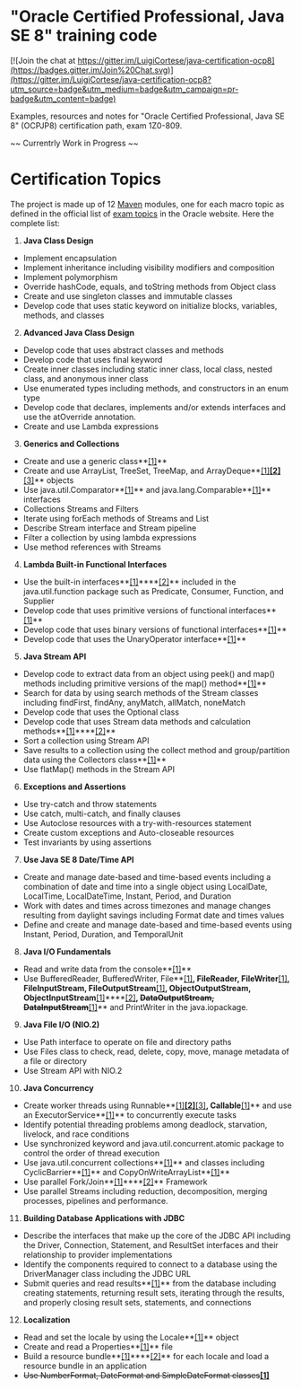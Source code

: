

# "Oracle Certified Professional, Java SE 8" training code

[![Join the chat at https://gitter.im/LuigiCortese/java-certification-ocp8](https://badges.gitter.im/Join%20Chat.svg)](https://gitter.im/LuigiCortese/java-certification-ocp8?utm_source=badge&utm_medium=badge&utm_campaign=pr-badge&utm_content=badge)

Examples, resources and notes for "Oracle Certified Professional, Java SE 8" (OCPJP8) certification path, exam 1Z0-809.

~~ Currentrly Work in Progress ~~

# Certification Topics

The project is made up of 12 [Maven](https://maven.apache.org/) modules, one for each macro topic as defined in the official list of [exam topics](http://education.oracle.com/pls/web_prod-plq-dad/db_pages.getpage?page_id=5001&get_params=p_exam_id:1Z0-809#tabs-2) in the Oracle website. Here the complete list:

1. **Java Class Design**
  * Implement encapsulation
  * Implement inheritance including visibility modifiers and composition
  * Implement polymorphism
  * Override hashCode, equals, and toString methods from Object class
  * Create and use singleton classes and immutable classes
  * Develop code that uses static keyword on initialize blocks, variables, methods, and classes
2. **Advanced Java Class Design**
  * Develop code that uses abstract classes and methods
  * Develop code that uses final keyword
  * Create inner classes including static inner class, local class, nested class, and anonymous inner class
  * Use enumerated types including methods, and constructors in an enum type
  * Develop code that declares, implements and/or extends interfaces and use the atOverride annotation.
  * Create and use Lambda expressions
3. **Generics and Collections**
  * Create and use a generic class**[[1]](03_GenericsAndCollections/src/main/java/net/devsedge/generics/withcollections/App.java)**
  * Create and use ArrayList, TreeSet, TreeMap, and ArrayDeque**[[1]](03_GenericsAndCollections/src/main/java/net/devsedge/collections/deque/App.java)****[[2]](03_GenericsAndCollections/src/main/java/net/devsedge/collections/queue/App.java)****[[3]](03_GenericsAndCollections/src/main/java/net/devsedge/collections/sortorder/App.java)** objects
  * Use java.util.Comparator**[[1]](03_GenericsAndCollections/src/main/java/net/devsedge/collections/comparator/App.java)** and java.lang.Comparable**[[1]](03_GenericsAndCollections/src/main/java/net/devsedge/collections/comparable/App.java)** interfaces
  * Collections Streams and Filters
  * Iterate using forEach methods of Streams and List
  * Describe Stream interface and Stream pipeline
  * Filter a collection by using lambda expressions
  * Use method references with Streams
4. **Lambda Built-in Functional Interfaces**
  * Use  the built-in interfaces**[[1]](04_LambdaBuilt-inFunctionalInterfaces/src/main/java/net/devsedge/functionalinterfaces/minimalcustom/App.java)****[[2]](04_LambdaBuilt-inFunctionalInterfaces/src/main/java/net/devsedge/functionalinterfaces/methodreference/App.java)** included in the java.util.function package such as Predicate, Consumer, Function, and Supplier
  * Develop code that uses primitive versions of functional interfaces**[[1]](04_LambdaBuilt-inFunctionalInterfaces/src/main/java/net/devsedge/functionalinterfaces/primitive/App.java)**
  * Develop code that uses binary versions of functional interfaces**[[1]](04_LambdaBuilt-inFunctionalInterfaces/src/main/java/net/devsedge/functionalinterfaces/binary/App.java)**
  * Develop code that uses the UnaryOperator interface**[[1]](04_LambdaBuilt-inFunctionalInterfaces/src/main/java/net/devsedge/functionalinterfaces/unaryoperator/App.java)**
5. **Java Stream API**
  * Develop code to extract data from an object using peek() and map() methods including primitive versions of the map() method**[[1]](05_JavaStreamAPI/src/main/java/net/devsedge/stream/map/App.java)**
  * Search for data by using search methods of the Stream classes including findFirst, findAny, anyMatch, allMatch, noneMatch
  * Develop code that uses the Optional class
  * Develop code that uses Stream data methods and calculation methods**[[1]](05_JavaStreamAPI/src/main/java/net/devsedge/stream/reduce/App.java)****[[2]](05_JavaStreamAPI/src/main/java/net/devsedge/stream/reduce/App.java)**
  * Sort a collection using Stream API
  * Save results to a collection using the collect method and group/partition data using the Collectors class**[[1]](05_JavaStreamAPI/src/main/java/net/devsedge/stream/creation/App.java)**
  * Use flatMap() methods in the Stream API
6. **Exceptions and Assertions**
  * Use try-catch and throw statements
  * Use catch, multi-catch, and finally clauses
  * Use Autoclose resources with a try-with-resources statement
  * Create custom exceptions and Auto-closeable resources
  * Test invariants by using assertions
7. **Use Java SE 8 Date/Time API**
  * Create and manage date-based and time-based events including a combination of date and time into a single object using LocalDate, LocalTime, LocalDateTime, Instant, Period, and Duration
  * Work with dates and times across timezones and manage changes resulting from daylight savings including Format date and times values
  * Define and create and manage date-based and time-based events using Instant, Period, Duration, and TemporalUnit
8. **Java I/O Fundamentals**
  * Read and write data from the console**[[1]](08_JavaIOFundamentals/src/main/java/net/devsedge/io/console/App.java)**
  * Use BufferedReader, BufferedWriter, File**[[1]](08_JavaIOFundamentals/src/main/java/net/devsedge/io/file/App.java)**, FileReader, FileWriter**[[1]](08_JavaIOFundamentals/src/main/java/net/devsedge/charbased/file/App.java)**, FileInputStream, FileOutputStream**[[1]](08_JavaIOFundamentals/src/main/java/net/devsedge/bytebased/filestream/App.java)**, ObjectOutputStream, ObjectInputStream**[[1]](08_JavaIOFundamentals/src/main/java/net/devsedge/bytebased/objectstream/App.java)****[[2]](08_JavaIOFundamentals/src/main/java/net/devsedge/bytebased/objectstreamwithstate/App.java)**, ~~DataOutputStream, DataInputStream~~**[[1]](08_JavaIOFundamentals/src/main/java/net/devsedge/bytebased/datastream/App.java)** and PrintWriter in the java.iopackage.
9. **Java File I/O (NIO.2)**
  * Use Path interface to operate on file and directory paths
  * Use Files class to check, read, delete, copy, move, manage metadata of a file or directory
  * Use Stream API with NIO.2
10. **Java Concurrency**
  * Create worker threads using Runnable**[[1]](10_JavaConcurrency/src/main/java/net/devsedge/threadandrunnable/waitnotify/App.java)****[[2]](10_JavaConcurrency/src/main/java/net/devsedge/lockandcondition/lockawaitnotify/App.java)****[[3]](10_JavaConcurrency/src/main/java/net/devsedge/lockandcondition/reentrantreadwritelock/App.java)**, Callable**[[1]](10_JavaConcurrency/src/main/java/net/devsedge/executorservice/withcallable/App.java)** and use an ExecutorService**[[1]](10_JavaConcurrency/src/main/java/net/devsedge/executorservice/withrunnable/App.java)** to concurrently execute tasks
  * Identify potential threading problems among deadlock, starvation, livelock, and race conditions
  * Use synchronized keyword and java.util.concurrent.atomic package to control the order of thread execution
  * Use java.util.concurrent collections**[[1]](10_JavaConcurrency/src/main/java/net/devsedge/concurrentcollections/concurrenthashmap/App.java)** and classes including CyclicBarrier**[[1]](10_JavaConcurrency/src/main/java/net/devsedge/cyclicbarrier/basic/App.java)** and CopyOnWriteArrayList**[[1]](10_JavaConcurrency/src/main/java/net/devsedge/copyonwritearraylist/basic/App.java)**
  * Use parallel Fork/Join**[[1]](10_JavaConcurrency/src/main/java/net/devsedge/forkjoin/withaction/App.java)****[[2]](10_JavaConcurrency/src/main/java/net/devsedge/forkjoin/withtask/App.java)** Framework
  * Use parallel Streams including reduction, decomposition, merging processes, pipelines and performance.
11. **Building Database Applications with JDBC**
  * Describe the interfaces that make up the core of the JDBC API including the Driver, Connection, Statement, and ResultSet interfaces and their relationship to provider implementations
  * Identify the components required to connect to a database using the DriverManager class including the JDBC URL
  * Submit queries and read results**[[1]](11_BuildingDatabaseApplicationsWithJDBC/src/main/java/net/devsedge/jdbc/basics/App.java)** from the database including creating statements, returning result sets, iterating through the results, and properly closing result sets, statements, and connections
12. **Localization**
  * Read and set the locale by using the Locale**[[1]](12_Localization/src/main/java/net/devsedge/locale/basics/App.java)** object
  * Create and read a Properties**[[1]](12_Localization/src/main/java/net/devsedge/resourcefile/basics/App.java)** file
  * Build a resource bundle**[[1]](12_Localization/src/main/java/net/devsedge/resourceboundle/fromfile/App.java)****[[2]](12_Localization/src/main/java/net/devsedge/resourceboundle/fromclass/App.java)** for each locale and load a resource bundle in an application
  * ~~Use NumberFormat, DateFormat and SimpleDateFormat classes~~**[[1]](12_Localization/src/main/java/net/devsedge/format/basics/App.java)**
